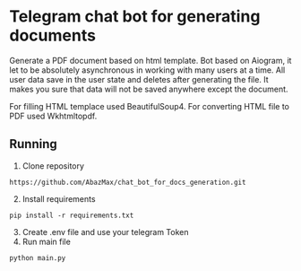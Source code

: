 # Telegram chat bot for generating documents 
Generate a PDF document based on  html template.
Bot based on Aiogram, it let to be absolutely asynchronous in working 
with many users at a time.
All user data save in the user state and deletes after generating the file. It makes you sure that data will not be saved anywhere except the document.

For filling HTML templace used BeautifulSoup4.
For converting HTML file to PDF used Wkhtmltopdf.

## Running

1. Clone repository
```
https://github.com/AbazMax/chat_bot_for_docs_generation.git
```
2. Install requirements
```
pip install -r requirements.txt
```
3. Create .env file and use your telegram Token
4. Run main file
```
python main.py
```

